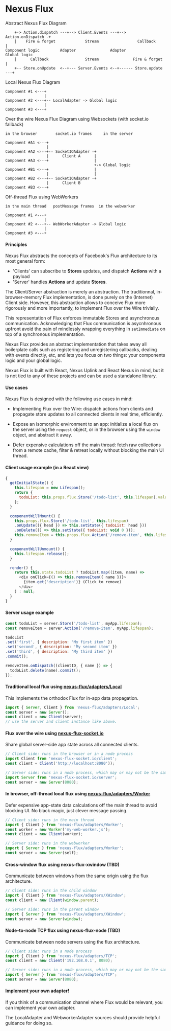 Nexus Flux
==========

Abstract Nexus Flux Diagram
```
    +-> Action.dispatch ---+--> Client.Events ---+--> Action.onDispatch -+
    |    Fire & forget             Stream                 Callback       |
Component logic         Adapter               Adapter               Global logic
    |      Callback                Stream               Fire & forget    |
    +-- Store.onUpdate  <--+--- Server.Events <--+------ Store.update ---+
```


Local Nexus Flux Diagram
```
Component #1 <---+
                 |
Component #2 <---+-- LocalAdapter -> Global logic
                 |
Component #3 <---+

```

Over the wire Nexus Flux Diagram using Websockets (with socket.io fallback)
```
in the browser        socket.io frames     in the server

Component #A1 <---+
                  |
Component #A2 <---+-- SocketIOAdapter -+
                  |      Client A      |
Component #A3 <---+                    |
                                       +-> Global logic
Component #B1 <---+                    |
                  |                    |
Component #B2 <---+-- SocketIOAdapter -+
                  |      Client B
Component #B3 <---+
```

Off-thread Flux using WebWorkers
```
in the main thread   postMessage frames  in the webworker

Component #1 <---+
                 |
Component #2 <---+-- WebWorkerAdapter -> Global logic
                 |
Component #3 <---+
```

#### Principles

Nexus Flux abstracts the concepts of Facebook's Flux architecture to its most general form:
- 'Clients' can subscribe to __Stores__ updates, and dispatch __Actions__ with a payload
- 'Server' handles __Actions__ and update __Stores__.

The Client/Server abstraction is merely an abstraction. The traditionnal, in-browser-memory
Flux implementation, is done purely on the (Internet) Client side. However, this abstraction allows
to conceive Flux more rigorously and more importantly, to implement Flux over the Wire trivially.

This representation of Flux enforces immutable Stores and asynchronous communication. Acknowledging
that Flux communication is asycnhronous upfront avoid the pain of mindlessly wrapping everything in `setImmediate`
on top of a synchronous implementation.

Nexus Flux provides an abstract implementation that takes away all boilerplate calls such as registering and unregistering callbacks, dealing with events directly, etc,
and lets you focus on two things: your components logic and your global logic.

Nexus Flux is built with React, Nexus Uplink and React Nexus in mind, but it is not tied to any of these projects and can be used a standalone library.


#### Use cases

Nexus Flux is designed with the following use cases in mind:

- Implementing Flux over the Wire: dispatch actions from clients and propagate store updates to all connected clients in real time, efficiently.

- Expose an isomorphic environment to an app: initialize a local flux on the server using the `request` object, or in the browser using the `window` object, and abstract it away.

- Defer expensive calculations off the main thread: fetch raw collections from a remote cache, filter & retreat locally without blocking the main UI thread.

#### Client usage example (in a React view)

```js
{
  getInitialState() {
    this.lifespan = new Lifespan();
    return {
      todoList: this.props.flux.Store('/todo-list', this.lifespan).value,
    };
  }

  componentWillMount() {
    this.props.flux.Store('/todo-list', this.lifespan)
    .onUpdate(({ head }) => this.setState({ todoList: head }))
    .onDelete(() => this.setState({ todoList: void 0 }));
    this.removeItem = this.props.flux.Action('/remove-item', this.lifespan).dispatch;
  }

  componentWillUnmount() {
    this.lifespan.release();
  }

  render() {
    return this.state.todoList ? todoList.map((item, name) =>
      <div onClick={() => this.removeItem({ name })}>
        {item.get('description')} (Click to remove)
      </div>
    ) : null;
  }
}
```

#### Server usage example

```js
const todoList = server.Store('/todo-list', myApp.lifespan);
const removeItem = server.Action('/remove-item', myApp.lifespan);

todoList
.set('first', { description: 'My first item' })
.set('second', { description: 'My second item' })
.set('third', { description: 'My third item' })
.commit();

removeItem.onDispatch((clientID, { name }) => {
  todoList.delete(name).commit();
});
```

#### Traditional local flux using [nexus-flux/adapters/Local](https://github.com/elierotenberg/nexus-flux/tree/master/adapters/Local.js)

This implements the orthodox Flux for in-app data propagation.

```js
import { Server, Client } from 'nexus-flux/adapters/Local';
const server = new Server();
const client = new Client(server);
// use the server and client instance like above.
```

#### Flux over the wire using [nexus-flux-socket.io](https://github.com/elierotenberg/nexus-flux-socket.io)

Share global server-side app state across all connected clients.

```js
// Client side: runs in the browser or in a node process
import Client from 'nexus-flux-socket.io/client';
const client = Client('http://localhost:8080'));
```

```js
// Server side: runs in a node process, which may or may not be the same process
import Server from 'nexus-flux-socket.io/server';
const server = new Server(8080);
```

#### In browser, off-thread local flux using [nexus-flux/adapters/Worker](https://github.com/elierotenberg/nexus-flux/tree/master/adapters/Worker.js)

Defer expensive app-state data calculations off the main thread to avoid blocking UI. No black magic, just clever message passing.

```js
// Client side: runs in the main thread
import { Client } from 'nexus-flux/adapters/Worker';
const worker = new Worker('my-web-worker.js');
const client = new Client(worker);
```

```js
// Server side: runs in the webworker
import { Server } from 'nexus-flux/adapters/Worker';
const server = new Server(self);
```

#### Cross-window flux using nexus-flux-xwindow (TBD)

Communicate between windows from the same origin using the flux architecture.

```js
// Client side: runs in the child window
import { Client } from 'nexus-flux/adapters/XWindow';
const client = new Client(window.parent);
```

```js
// Server side: runs in the parent window
import { Server } from 'nexus-flux/adapters/XWindow';
const server = new Server(window);
```

#### Node-to-node TCP flux using nexus-flux-node (TBD)

Communicate between node servers using the flux architecture.

```js
// Client side: runs in a node process
import { Client } from 'nexus-flux/adapters/TCP';
const client = new Client('192.168.0.1', 8080);
```

```js
// Server side: runs in a node process, which may or may not be the same process
import { Server } from 'nexus-flux/adapters/TCP';
const server = new Server(8080);
```

#### Implement your own adapter!

If you think of a communication channel where Flux would be relevant, you can implement your own adapter.

The LocalAdapter and WebworkerAdapter sources should provide helpful guidance for doing so.
